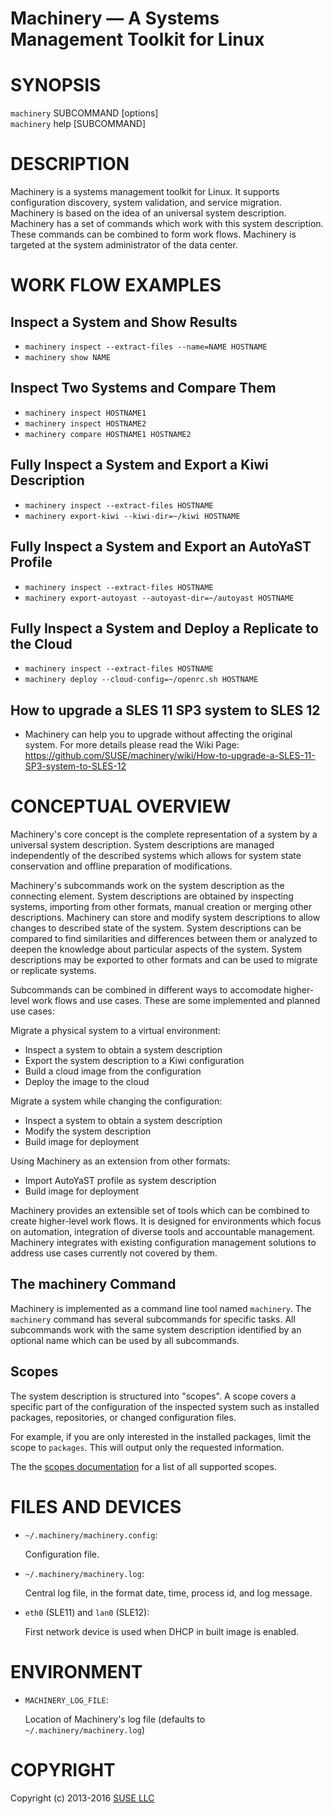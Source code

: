 # Machinery — A Systems Management Toolkit for Linux

# SYNOPSIS

`machinery` SUBCOMMAND \[options\] <br>
`machinery` help [SUBCOMMAND]


# DESCRIPTION

Machinery is a systems management toolkit for Linux. It supports configuration
discovery, system validation, and service migration. Machinery is based on the
idea of an universal system description. Machinery has a set of commands which
work with this system description. These commands can be combined to form work
flows. Machinery is targeted at the system administrator of the data center.


# WORK FLOW EXAMPLES

## Inspect a System and Show Results
  - `machinery inspect --extract-files --name=NAME HOSTNAME`
  - `machinery show NAME`

## Inspect Two Systems and Compare Them
  - `machinery inspect HOSTNAME1`
  - `machinery inspect HOSTNAME2`
  - `machinery compare HOSTNAME1 HOSTNAME2`

## Fully Inspect a System and Export a Kiwi Description
  - `machinery inspect --extract-files HOSTNAME`
  - `machinery export-kiwi --kiwi-dir=~/kiwi HOSTNAME`

## Fully Inspect a System and Export an AutoYaST Profile
  - `machinery inspect --extract-files HOSTNAME`
  - `machinery export-autoyast --autoyast-dir=~/autoyast HOSTNAME`

## Fully Inspect a System and Deploy a Replicate to the Cloud
  - `machinery inspect --extract-files HOSTNAME`
  - `machinery deploy --cloud-config=~/openrc.sh HOSTNAME`

## How to upgrade a SLES 11 SP3 system to SLES 12
  - Machinery can help you to upgrade without affecting the original system.
    For more details please read the Wiki Page: <br>
    https://github.com/SUSE/machinery/wiki/How-to-upgrade-a-SLES-11-SP3-system-to-SLES-12


# CONCEPTUAL OVERVIEW

Machinery's core concept is the complete representation of a system by a
universal system description.
System descriptions are managed independently of the described
systems which allows for system state conservation and offline preparation of
modifications.

Machinery's subcommands work on the system description as the connecting
element.
System descriptions are obtained by inspecting systems, importing from other
formats, manual creation or merging other descriptions.
Machinery can store and modify system descriptions to allow changes to
described state of the system.
System descriptions can be compared to find similarities and differences
between them or analyzed to deepen the knowledge about particular aspects of
the system.
System descriptions may be exported to other formats and can be used to
migrate or replicate systems.

Subcommands can be combined in different ways to accomodate higher-level work
flows and use cases.
These are some implemented and planned use cases:

Migrate a physical system to a virtual environment:

  - Inspect a system to obtain a system description
  - Export the system description to a Kiwi configuration
  - Build a cloud image from the configuration
  - Deploy the image to the cloud

Migrate a system while changing the configuration:

  - Inspect a system to obtain a system description
  - Modify the system description
  - Build image for deployment

Using Machinery as an extension from other formats:

  - Import AutoYaST profile as system description
  - Build image for deployment

Machinery provides an extensible set of tools which can be combined to create
higher-level work flows.
It is designed for environments which focus on automation, integration
of diverse tools and accountable management.
Machinery integrates with existing configuration management solutions to
address use cases currently not covered by them.

## The machinery Command

Machinery is implemented as a command line tool named `machinery`. The
`machinery` command has several subcommands for specific tasks. All
subcommands work with the same system description identified by an optional
name which can be used by all subcommands.


## Scopes

The system description is structured into "scopes". A scope covers a specific
part of the configuration of the inspected system such as installed packages,
repositories, or changed configuration files.

For example, if you are only interested in the installed packages, limit the
scope to `packages`. This will output only the requested information.

The the [scopes documentation](machinery_main_scopes.1) for a list of all supported scopes.

# FILES AND DEVICES

  * `~/.machinery/machinery.config`:

    Configuration file.

  * `~/.machinery/machinery.log`:

    Central log file, in the format date, time, process id, and log message.

  * `eth0` (SLE11) and `lan0` (SLE12):

    First network device is used when DHCP in built image is enabled.


# ENVIRONMENT

  * `MACHINERY_LOG_FILE`:

    Location of Machinery's log file (defaults to `~/.machinery/machinery.log`)


# COPYRIGHT

Copyright \(c) 2013-2016 [SUSE LLC](http://www.suse.com)
